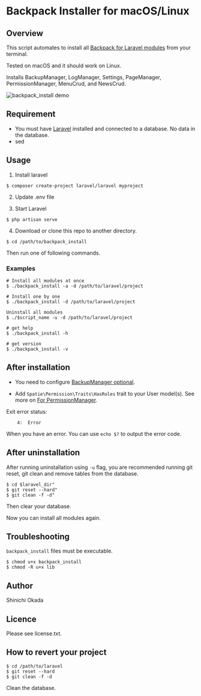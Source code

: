 # Backpack Installer for macOS/Linux

## Overview

This script automates to install all [Backpack for Laravel modules](https://backpackforlaravel.com/docs/4.1/installation) from your terminal.

Tested on macOS and it should work on Linux.

Installs BackupManager, LogManager, Settings, PageManager, PermissionManager, MenuCrud, and NewsCrud.

![backpack_install demo](https://github.com/shinokada/backpack_install/blob/main/images/backpack-demo.gif?raw=true)

## Requirement

- You must have [Laravel](https://laravel.com/) installed and connected to a database. No data in the database.
- sed

## Usage

1. Install laravel

```terminal
$ composer create-project laravel/laravel myproject
```

2. Update .env file

3. Start Laravel

```terminal
$ php artisan serve
```

4. Download or clone this repo to another directory.

```terminal
$ cd /path/to/backpack_install
```

Then run one of following commands.

### Examples

```terminal
# Install all modules at once
$ ./backpack_install -a -d /path/to/laravel/project

# Install one by one
$ ./backpack_install -d /path/to/laravel/project

Uninstall all modules
$ ./$script_name -u -d /path/to/laravel/project

# get help
$ ./backpack_install -h

# get version
$ ./backpack_install -v
```

## After installation

- You need to configure [BackupManager optional](https://github.com/Laravel-Backpack/BackupManager#install).

- Add `Spatie\Permission\Traits\HasRoles` trait to your User model(s). See more on [For PermissionManager](https://github.com/Laravel-Backpack/PermissionManager#install).

Exit error status:

```terminal
    4:  Error
```

When you have an error. You can use `echo $?` to output the error code.

## After uninstallation

After running uninstallation using `-u` flag, you are recommended running git reset, git clean and remove tables from the database.

```terminal
$ cd $laravel_dir"
$ git reset --hard"
$ git clean -f -d"
```

Then clear your database.

Now you can install all modules again.

## Troubleshooting

`backpack_install` files must be executable.

```teminal
$ chmod u+x backpack_install
$ chmod -R u+x lib
```

## Author

Shinichi Okada

## Licence

Please see license.txt.

## How to revert your project

```terminal
$ cd /path/to/laravel
$ git reset --hard
$ git clean -f -d
```

Clean the database.
